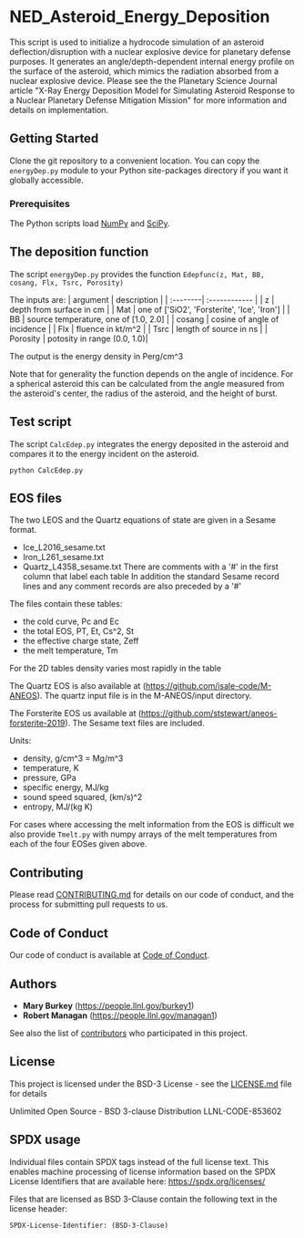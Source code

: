 # NED_Asteroid_Energy_Deposition

This script is used to initialize a hydrocode simulation of an asteroid deflection/disruption with a nuclear explosive device for planetary defense purposes. It generates an angle/depth-dependent internal energy profile on the surface of the asteroid, which mimics the radiation absorbed from a nuclear explosive device. Please see the the Planetary Science Journal article "X-Ray Energy Deposition Model for Simulating Asteroid Response to a Nuclear Planetary Defense Mitigation Mission" for more information and details on implementation. 

## Getting Started

Clone the git repository to a convenient location. You can copy the ``energyDep.py`` module to your Python site-packages directory if you want it globally accessible.

### Prerequisites

The Python scripts load [NumPy](https://numpy.org) and [SciPy](https://www.scipy.org).

## The deposition function

The script ``energyDep.py`` provides the function ``Edepfunc(z, Mat, BB, cosang, Flx, Tsrc, Porosity)``

The inputs are:
| argument | description   |
| :--------| :------------ |
| z        | depth from surface in cm |
| Mat      | one of ['SiO2', 'Forsterite', 'Ice', 'Iron'] |
| BB       | source temperature, one of [1.0, 2.0] |
| cosang   | cosine of angle of incidence  |
| Flx      | fluence in kt/m^2  |
| Tsrc     | length of source in ns |
| Porosity | potosity in range (0.0, 1.0)|

The output is the energy density in Perg/cm^3

Note that for generality the function depends on the angle of incidence. 
For a spherical asteroid this can be calculated from the angle measured from the asteroid's center, the radius of the asteroid, and the height of burst.

## Test script

The script ``CalcEdep.py`` integrates the energy deposited in the asteroid and compares it to the energy incident on the asteroid. 

```
python CalcEdep.py
```
## EOS files

The two LEOS  and the Quartz equations of state are given in a Sesame format.
- Ice_L2016_sesame.txt
- Iron_L261_sesame.txt
- Quartz_L4358_sesame.txt
There are comments with a '#' in the first column that label each table
In addition the standard Sesame record lines and any comment records are also preceded by a '#'

The files contain these tables:
- the cold curve, Pc and Ec
- the total EOS, PT, Et, Cs^2, St
- the effective charge state, Zeff
- the melt temperature, Tm

For the 2D tables density varies most rapidly in the table

The Quartz EOS is also available at (https://github.com/isale-code/M-ANEOS). The quartz input file is in the M-ANEOS/input directory. 

The Forsterite EOS us available at (https://github.com/ststewart/aneos-forsterite-2019). The Sesame text files are included.

Units:
- density, g/cm^3 = Mg/m^3
- temperature, K
- pressure, GPa
- specific energy, MJ/kg
- sound speed squared, (km/s)^2
- entropy, MJ/(kg K)

For cases where accessing the melt information from the EOS is difficult we also provide ``Tmelt.py`` with numpy arrays of the melt temperatures from each of the four EOSes given above.

## Contributing

Please read [CONTRIBUTING.md](CONTRIBUTING.md) for details on our code of conduct, and the process for submitting pull requests to us.

## Code of Conduct

Our code of conduct is available at [Code of Conduct](CODE_OF_CONDUCT.md).

## Authors

- **Mary Burkey**  (https://people.llnl.gov/burkey1)
- **Robert Managan**  (https://people.llnl.gov/managan1)

See also the list of [contributors](CONTRIBUTING.md) who participated in this project.

## License

This project is licensed under the BSD-3 License - see the [LICENSE.md](LICENSE.md) file for details

Unlimited Open Source - BSD 3-clause Distribution LLNL-CODE-853602

## SPDX usage

Individual files contain SPDX tags instead of the full license text.
This enables machine processing of license information based on the SPDX
License Identifiers that are available here: https://spdx.org/licenses/

Files that are licensed as BSD 3-Clause contain the following
text in the license header:

    SPDX-License-Identifier: (BSD-3-Clause)



